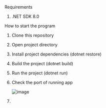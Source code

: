 Requirements
1. .NET SDK 8.0

How to start the program
1. Clone this repository
2. Open project directory
3. Install project dependencies (dotnet restore)
4. Build the project (dotnet build)
5. Run the project (dotnet run)
6. Check the port of running app

   ![image](https://github.com/user-attachments/assets/8e63ac5e-2e35-494d-bb16-3afdd65633c6)
7. 
